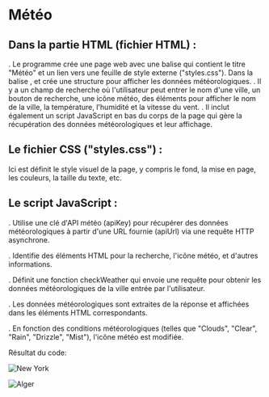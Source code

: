 # Météo


## Dans la partie HTML (fichier HTML) :

. Le programme crée une page web avec une balise <head> qui contient le titre "Météo" et un lien vers une feuille de style externe ("styles.css").
Dans la balise <body>, et crée une structure pour afficher les données météorologiques.
. Il y a un champ de recherche où l'utilisateur peut entrer le nom d'une ville, un bouton de recherche, une icône météo, des éléments pour afficher le nom de la ville, la température, l'humidité et la vitesse du vent.
. Il inclut également un script JavaScript en bas du corps de la page qui gère la récupération des données météorologiques et leur affichage.



## Le fichier CSS ("styles.css") :

Ici est définit le style visuel de la page, y compris le fond, la mise en page, les couleurs, la taille du texte, etc.



## Le script JavaScript :

. Utilise une clé d'API météo (apiKey) pour récupérer des données météorologiques à partir d'une URL fournie (apiUrl) via une requête HTTP asynchrone.
 
. Identifie des éléments HTML pour la recherche, l'icône météo, et d'autres informations.
 
. Définit une fonction checkWeather qui envoie une requête pour obtenir les données météorologiques de la ville entrée par l'utilisateur.

. Les données météorologiques sont extraites de la réponse et affichées dans les éléments HTML correspondants.

 
. En fonction des conditions météorologiques (telles que "Clouds", "Clear", "Rain", "Drizzle", "Mist"), l'icône météo est modifiée.




Résultat du code: 

![New York](https://github.com/samAK02/Portfolio/assets/131418700/917b562c-99aa-4e4c-88ac-0f3ca5a2e19b)


![Alger](https://github.com/samAK02/Portfolio/assets/131418700/c8937b26-95d8-4220-ba43-79170fa53ef9)
